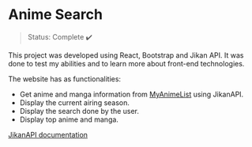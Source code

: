<h1> Anime Search </h1>

> Status: Complete ✔️

This project was developed using React, Bootstrap and Jikan API. It was done to test my abilities and to learn more about front-end technologies.

The website has as functionalities:
* Get anime and manga information from <a href="https://myanimelist.net/" target="_blank">MyAnimeList</a> using JikanAPI.
* Display the current airing season.
* Display the search done by the user.
* Display top anime and manga.

<a href="https://docs.api.jikan.moe/" target="_blank">JikanAPI documentation</a>
